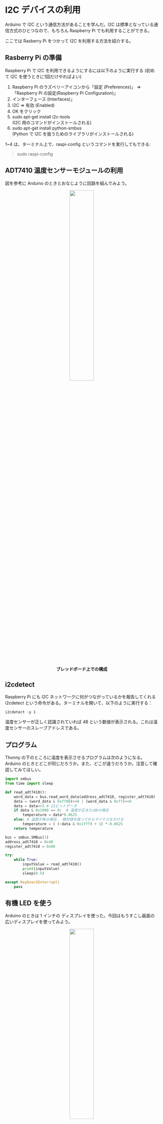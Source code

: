# I2C デバイスの利用

Arduino で I2C という通信方法があることを学んだ。I2C は標準となっている通信方式のひとつなので、もちろん Raspberry Pi でも利用することができる。

ここでは Rasberry Pi をつかって I2C を利用する方法を紹介する。

## Rasberry Pi の準備

Raspberry Pi で I2C を利用できるようにするには以下のように実行する
(初めて I2C を使うときに1回だけやればよい)

1. Raspberry Pi のラズベリーアイコンから「設定 (Preferences)」
⇒ 「Raspberry Pi の設定(Raspberry Pi Configuration)」
2. インターフェース (Interfaces)」
3. I2C ⇒ 有効 (Enabled)
4. OK をクリック
5. sudo apt-get install i2c-tools  
   (I2C 用のコマンドがインストールされる)
6. sudo apt-get install python-smbus  
   (Python で I2C を扱うためのライブラリがインストールされる)

1~4 は、ターミナル上で、raspi-config というコマンドを実行してもできる:

> sudo raspi-config


## ADT7410 温度センサーモジュールの利用

図を参考に Arduino のときとおなじように回路を組んでみよう。

<div style="text-align: center;">
    <img src="./images/image61.png" width="40%"><br/>
    <strong>ブレッドボード上での構成</strong>
</div>

## i2cdetect

Raspberry Pi にも I2C ネットワークに何がつながっているかを報告してくれる i2cdetect という命令がある。ターミナルを開いて、以下のように実行する：

```shell
i2cdetect -y 1
```

温度センサーが正しく認識されていれば 48 という数値が表示される。これは温度センサーのスレーブアドレスである。

## プログラム

Thonny の下のところに温度を表示させるプログラムは次のようになる。
Arduino のときとどこが同じだろうか。また、どこが違うだろうか。注意して確認してみてほしい。

```python
import smbus
from time import sleep

def read_adt7410():
    word_data = bus.read_word_data(address_adt7410, register_adt7410)
    data = (word_data & 0xff00)>>8 | (word_data & 0xff)<<8
    data = data>>3 # 13ビットデータ
    if data & 0x1000 == 0:  # 温度が正または0の場合
        temperature = data*0.0625
    else: # 温度が負の場合、 絶対値を取ってからマイナスをかける
        temperature = ( (~data & 0x1fff) + 1) *-0.0625
    return temperature

bus = smbus.SMBus(1)
address_adt7410 = 0x48
register_adt7410 = 0x00

try:
    while True:
        inputValue = read_adt7410()
        print(inputValue)
        sleep(0.5)

except KeyboardInterrupt:
    pass
```

## 有機 LED を使う

Arduino のときは 1 インチの ディスプレイを使った。今回はもうすこし画面の広いディスプレイを使ってみよう。

<div style="text-align: center;">
    <img src="https://akizukidenshi.com/img/goods/2/108277.jpg" width="40%"><br/>
    <strong>有機 EL ディスプレイ</strong>
</div>

### ブレッドボードでの配線

この OLE ディスプレイは下のようなピン配置になっている。

<div style="text-align: center;">
    <img src="./images/image62.jpg" width="40%"><br/>
    ディスプレイのピン配置
</div>



念のため、Raspberry Pi をシャットダウンし、電源を OFF にする

1. GND
2. 3.3V
3. GND
4. GND
5. 不使用
6. 不使用
7. SCL → GPIO3
8. SDA → GPIO2
9. 8 と接続


### 配線が正しいか確認

回路ができたら **i2cdetect -y 1** で確認しよう。"3c" が表示されたら正しい。
3c が表示されない場合は回路が間違っている可能性が高い。

### プログラム

```python
import smbus
from time import sleep

#
# ディスプレイ用コマンド
#
def ole_write(addr, s):
    """
    文字列を表示する
    addr I2C スレーブアドレス
    s 文字列
    """
    bus.write_i2c_block_data(addr , 0x40 , list(bytes(s , "utf 8")))
    sleep(0.01)

#
# ディスプレイ用コマンド
#
def ole_command(addr, command):
    """
    ディスプレイの命令を実行する
    addr I2C スレーブアドレス
    command 命令
    """
    bus.write_byte_data(addr , 0x00, command)
    sleep(0.01)

#
# ディスプレイ用コマンド
#
def ole_move(addr , pos):
    """
    指定された場所にカーソルを移動する
    addr    I2C スレーブアドレス
    pos     0x00,0  (1 行目の左端) ~ 0x0f,15 (1 行目の右端)
            0x20,32 (2 行目の左端) ~ 0x2f,47 (2 行目の右端)
    """
    ole_command(addr, pos + 0x80)
#
# ここから動き出す
#
bus = smbus.SMBus(1)        # I2C のチャンネル 1 を使う / i2cdetect -y 1 の 1 と同じ
addr = 0x3c                 # ディスプレイのアドレス

CLEAR  = 0x01
HOME   = 0x02
RESET  = 0x20
DISPON = 0x0c

ole_command(addr, CLEAR)    # 画面消去
ole_command(addr, HOME)     # カーソルを左上に移動
ole_command(addr, RESET)    # リセット
ole_command(addr, DISPON)   # ディスプレイ ON

ole_move(addr, 0x00)        # 一行目、左端に移動
ole_write(addr, "Hello!!")  # Hello!! と表示

ole_move(addr, 0x20)            # 二行目、左端に移動
ole_write(addr, "Raspberry Pi") # Raspberry Pi と表示
```

### 応用

- "Rasberry Pi" の文字列を、自分の名前に変えてみよう
- 漢字は出せませんマニュアルの「リセット時のキャラクタジェネレータの状態」を参照するとカタカナは出せます。チャレンジしてみてください

```py
# 現在のカーソルの位置にアイと出す
bus.write_i2c_block_data(addr , 0x40 , b"\xa1\xa2")
```

*Ref: [I2C 有機 EL ディスプレイマニュアル](https://akizukidenshi.com/goodsaffix/so1602awwb-uc-wb-u_akizuki_manu.pdf)*


# 時計を作ってみる

Raspberry Pi は時計を持っていて、Python から時刻を取得することができる。
いくつか方法があるが、datetime モジュールを使うのが簡単。

```py
import datetime

now = str(datetime.datetime.now())  # 文字列にする
print(now)
```

- **datetime モジュールを使って、ディスプレイに時刻を表示させてください**

## ヒント

- datetime モジュールをそのまま使うと、ミリ秒、マイクロ秒まで表示されてしまう  
  秒まで (または自分の好きな粒度)　の範囲に表示を切り捨てて表示させてください  
  ⇒ ヒント：  
    上の例では、now は文字列型である。文字列型にはスライスが使える  
    *Python 教科書 pp.96 スライス*　参照
- ole_wirte() 関数は自動的に右側にずれていくが、左に戻ることはできないので、戻すときは ole_move() 関数を使って、自分の書きたい位置に戻してあげる必要がある

<br/>

# 温度計を作ってみる

Arduino とおなじように、これまで実験した 2 つのデバイス (温度センサーとディスプレイ) を組み合わせて温度計を作成してみよう。

<div style="text-align: center;">
  <img src="https://akizukidenshi.com/img/goods/L/106675.jpg" width="40%"><br/>
  ADT7410 は Raspberry Pi でも使える
</div>

## 回路

回路は Arduino とおなじように、電源, GND, SLC, SDA をラズパイと接続する。以下を見なくてもできる人は自力でがんばってみる。

<br/>
<br/>

1. 念のため RaspberryPi をシャットダウンし、電源 OFF
1. ディスプレイの右横に温度センサーを配置
1. センサーの電源を ディスプレと同じ 3.3V へ
1. センサーの GND を ディスプレと同じ GND へ
1. ディスプレイの 7 番 (SLC) をセンサーの SLC へ
1. ディスプレイの 8 番 (SDA) をセンサーの SDA へ

<div style="text-align: center;">
  <img src="./images/image64.jpg" width="60%"><br/>
  ブレッドボードでの配線
</div>

## プログラム

- ディスプレイに現在の時刻と温度を表示するプログラムを作成し、完成したら先生に申告、kadai12.py として提出してください
- 画面のレイアウトは自由とします
